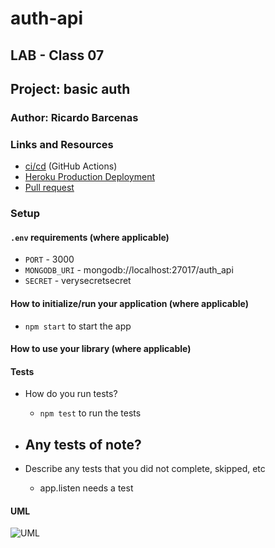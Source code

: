 # auth-api

## LAB - Class 07

## Project: basic auth

### Author: Ricardo Barcenas

### Links and Resources

- [ci/cd](https://github.com/401-advanced-javascript-ricardo-b/auth-api/actions) (GitHub Actions)
- [Heroku Production Deployment](https://ricardob-auth-api.herokuapp.com/)
- [Pull request](https://github.com/401-advanced-javascript-ricardo-b/auth-api/pull/1)

### Setup

#### `.env` requirements (where applicable)

- `PORT` - 3000
- `MONGODB_URI` - mongodb://localhost:27017/auth_api
- `SECRET` - verysecretsecret

#### How to initialize/run your application (where applicable)

- `npm start` to start the app

#### How to use your library (where applicable)

#### Tests

- How do you run tests?
  -  `npm test` to run the tests
- Any tests of note?
  - 

- Describe any tests that you did not complete, skipped, etc
  - app.listen needs a test

#### UML

![UML](assets/bearerauth.png)
